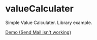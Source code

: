# valueCalculater
Simple Value Calculater. Library example.

[Demo (Send Mail isn't working)](https://erhankilic.github.io/valueCalculater/index.html)
